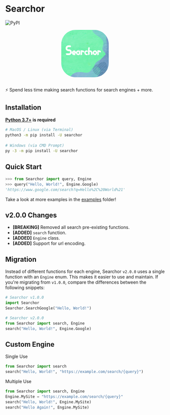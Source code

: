 Searchor
========
![PyPI](https://img.shields.io/pypi/v/searchor?color=green&logo=python&logoColor=green)
<div style="text-align: center; display: grid; justify-content: center;"><img style="margin: auto; margin-bottom: 1rem; border-radius: 30%;" height="150" width="150" src="./src/Searchor.png"/></div>

⚡️ Spend less time making search functions for search engines + more.

Installation
------------
**[Python 3.7+](https://www.python.org/downloads/) is required**
```bash
# MacOS / Linux (via Terminal)
python3 -m pip install -U searchor

# Windows (via CMD Prompt)
py -3 -m pip install -U searchor
```

Quick Start
-----------
```python
>>> from Searchor import query, Engine
>>> query("Hello, World!", Engine.Google)
'https://www.google.com/search?q=Hello%2C%20World%21'
```
Take a look at more examples in the [examples](https://github.com/ArjunSharda/Searchor/tree/main/examples) folder!

v2.0.0 Changes
--------------
- **[BREAKING]** Removed all search pre-existing functions.
- **[ADDED]** `search` function.
- **[ADDED]** `Engine` class.
- **[ADDED]** Support for url encoding.


Migration
---------
Instead of different functions for each engine, Searchor `v2.0.0` uses a single function with an `Engine` enum. This makes it easier to use and maintain. If you're migrating from `v1.0.0`, compare the differences between the following snippets:
```python
# Searchor v1.0.0
import Searchor
Searchor.SearchGoogle("Hello, World!")
```
```python
# Searchor v2.0.0
from Searchor import search, Engine
search("Hello, World!", Engine.Google)
```

Custom Engine
-------------
Single Use 
```python
from Searchor import search
search("Hello, World!", "https://example.com/search/{query}")
```
Multiple Use
```python
from Searchor import search, Engine
Engine.MySite = "https://example.com/search/{query}"
search("Hello, World!", Engine.MySite)
search("Hello Again!", Engine.MySite)
```